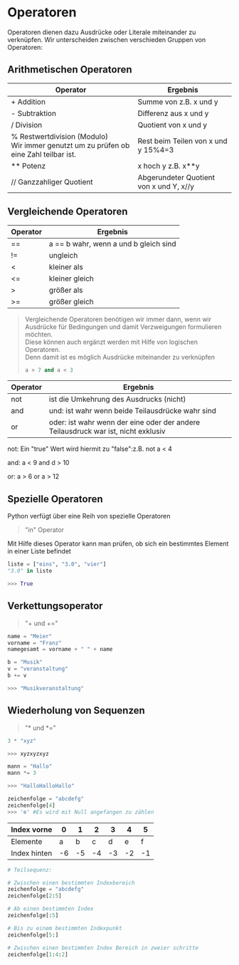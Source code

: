 
# Operatoren

Operatoren dienen dazu Ausdrücke oder Literale miteinander zu verknüpfen.
Wir unterscheiden zwischen verschieden Gruppen von Operatoren:

## Arithmetischen Operatoren

| Operator| Ergebnis |
|---------|---|
|+ Addition|Summe von z.B. x und y|
|- Subtraktion|Differenz aus x und y|
|/ Division|Quotient von x und y|
|% Restwertdivision (Modulo)<br/>Wir immer genutzt um zu prüfen ob eine Zahl teilbar ist.|Rest beim Teilen von x und y 15%4=3|
|** Potenz |x hoch y z.B. x**y|
|// Ganzzahliger Quotient|Abgerundeter Quotient von x und Y, x//y|
                       

## Vergleichende Operatoren

| Operator |Ergebnis|
|----------|---|
| ==       |a == b wahr, wenn a und b gleich sind|
| !=       |ungleich|
| <        |kleiner als|
| <=       |kleiner gleich|
| \>       |größer als|
| \>=      |größer gleich|
> Vergleichende Operatoren benötigen wir immer dann, wenn wir Ausdrücke für Bedingungen und damit Verzweigungen formulieren möchten.  
Diese können auch ergänzt werden mit Hilfe von logischen Operatoren.  
Denn damit ist es möglich Ausdrücke miteinander zu verknüpfen
> ```python
> a > 7 and a < 3
> ```



| Operator | Ergebnis                                                                          |
|----------|-----------------------------------------------------------------------------------|
| not      | ist die Umkehrung des Ausdrucks (nicht)                                           | 
| and      | und: ist wahr wenn beide Teilausdrücke wahr sind                                  |
| or       | oder: ist wahr wenn der eine oder der andere Teilausdruck war ist, nicht exklusiv |

not:
Ein "true" Wert wird hiermit zu "false":z.B. not a < 4

and:
a < 9 and d > 10

or:
a > 6 or a > 12

## Spezielle Operatoren
Python verfügt über eine Reih von spezielle Operatoren

> "in" Operator

Mit Hilfe dieses Operator kann man prüfen, ob sich ein bestimmtes Element in einer Liste befindet

```python
liste = ["eins", "3.0", "vier"]
"3.0" in liste

>>> True
``` 

## Verkettungsoperator
> "+ und +="

```python
name = "Meier"
vorname = "Franz"
namegesamt = vorname + " " + name
```
```python
b = "Musik"
v = "veranstaltung"
b += v

>>> "Musikveranstaltung"
```

## Wiederholung von Sequenzen
> "* und *="

```python
3 * "xyz"

>>> xyzxyzxyz
```
```python
mann = "Hallo"
mann *= 3

>>> "HalloHalloHallo"
```
```python
zeichenfolge = "abcdefg"
zeichenfolge[4]
>>> 'e' #Es wird mit Null angefangen zu zählen
```

| Index vorne  | 0  | 1  | 2  | 3  | 4  | 5  |
|--------------|----|----|----|----|----|----|
| Elemente     | a  | b  | c  | d  | e  | f  |
| Index hinten | -6 | -5 | -4 | -3 | -2 | -1 |


```python
# Teilsequenz:

# Zwischen einen bestimmten Indexbereich
zeichenfolge = "abcdefg"
zeichenfolge[2:5]

# Ab einen bestimmten Index
zeichenfolge[:5]

# Bis zu einem bestimmten Indexpunkt
zeichenfolge[5:]

# Zwischen einen bestimmten Index Bereich in zweier schritte
zeichenfolge[1:4:2]
```
